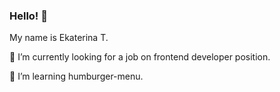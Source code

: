 ### Hello! 👋
My name is Ekaterina T. 

🔭 I’m currently looking for a job on frontend developer position.

🌱 I’m learning humburger-menu.

<!--
**frontenddevkan/frontenddevkan** is a ✨ _special_ ✨ repository because its `README.md` (this file) appears on your GitHub profile.
- 👯 I’m looking to collaborate on ...
- 🤔 I’m looking for help with ...
- 💬 Ask me about ...
- 📫 How to reach me: ...
- 😄 Pronouns: ...
- ⚡ Fun fact: ...
-->
